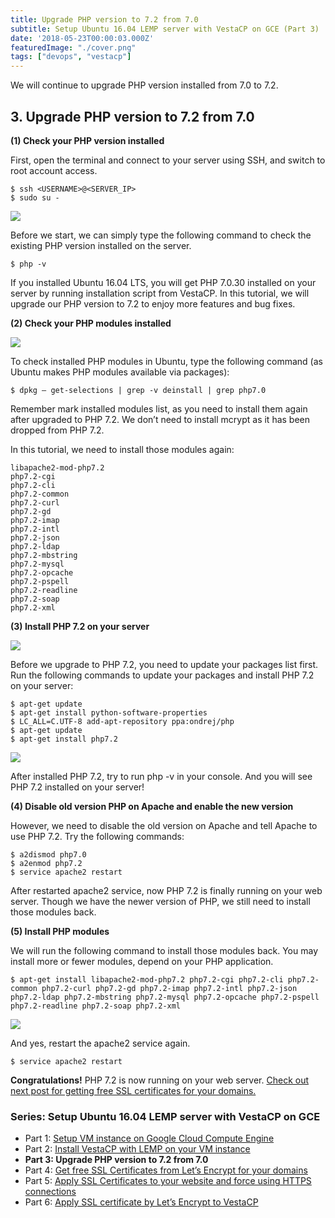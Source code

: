 ```yaml
---
title: Upgrade PHP version to 7.2 from 7.0
subtitle: Setup Ubuntu 16.04 LEMP server with VestaCP on GCE (Part 3)
date: '2018-05-23T00:00:03.000Z'
featuredImage: "./cover.png"
tags: ["devops", "vestacp"]
---
```


We will continue to upgrade PHP version installed from 7.0 to 7.2.

## 3. Upgrade PHP version to 7.2 from 7.0

**(1) Check your PHP version installed**

First, open the terminal and connect to your server using SSH, and switch to root account access.

```
$ ssh <USERNAME>@<SERVER_IP>
$ sudo su -
```

![](./image2.png)

Before we start, we can simply type the following command to check the existing PHP version installed on the server.

```
$ php -v
```

If you installed Ubuntu 16.04 LTS, you will get PHP 7.0.30 installed on your server by running installation script from VestaCP. In this tutorial, we will upgrade our PHP version to 7.2 to enjoy more features and bug fixes.

**(2) Check your PHP modules installed**

![](./image3.png)

To check installed PHP modules in Ubuntu, type the following command (as Ubuntu makes PHP modules available via packages):

```
$ dpkg — get-selections | grep -v deinstall | grep php7.0
```

Remember mark installed modules list, as you need to install them again after upgraded to PHP 7.2. We don’t need to install mcrypt as it has been dropped from PHP 7.2.

In this tutorial, we need to install those modules again:

```
libapache2-mod-php7.2
php7.2-cgi
php7.2-cli
php7.2-common
php7.2-curl
php7.2-gd
php7.2-imap
php7.2-intl
php7.2-json
php7.2-ldap
php7.2-mbstring
php7.2-mysql
php7.2-opcache
php7.2-pspell
php7.2-readline
php7.2-soap
php7.2-xml
```

**(3) Install PHP 7.2 on your server**

![](./image4.png)

Before we upgrade to PHP 7.2, you need to update your packages list first. Run the following commands to update your packages and install PHP 7.2 on your server:

```
$ apt-get update
$ apt-get install python-software-properties
$ LC_ALL=C.UTF-8 add-apt-repository ppa:ondrej/php
$ apt-get update
$ apt-get install php7.2
```

![](./image5.png)

After installed PHP 7.2, try to run php -v in your console. And you will see PHP 7.2 installed on your server!

**(4) Disable old version PHP on Apache and enable the new version**

However, we need to disable the old version on Apache and tell Apache to use PHP 7.2. Try the following commands:

```
$ a2dismod php7.0
$ a2enmod php7.2
$ service apache2 restart
```

After restarted apache2 service, now PHP 7.2 is finally running on your web server. Though we have the newer version of PHP, we still need to install those modules back.

**(5) Install PHP modules**

We will run the following command to install those modules back. You may install more or fewer modules, depend on your PHP application.

```
$ apt-get install libapache2-mod-php7.2 php7.2-cgi php7.2-cli php7.2-common php7.2-curl php7.2-gd php7.2-imap php7.2-intl php7.2-json php7.2-ldap php7.2-mbstring php7.2-mysql php7.2-opcache php7.2-pspell php7.2-readline php7.2-soap php7.2-xml
```

![](./image6.png)

And yes, restart the apache2 service again.

```
$ service apache2 restart
```

**Congratulations!** PHP 7.2 is now running on your web server. [Check out next post for getting free SSL certificates for your domains.](../vestacp-4)

### Series: Setup Ubuntu 16.04 LEMP server with VestaCP on GCE

* Part 1: [Setup VM instance on Google Cloud Compute Engine](../vestacp-1)
* Part 2: [Install VestaCP with LEMP on your VM instance](../vestacp-2)
* **Part 3: Upgrade PHP version to 7.2 from 7.0**
* Part 4: [Get free SSL Certificates from Let’s Encrypt for your domains](../vestacp-4)
* Part 5: [Apply SSL Certificates to your website and force using HTTPS connections](../vestacp-5)
* Part 6: [Apply SSL certificate by Let’s Encrypt to VestaCP](../vestacp-6)
